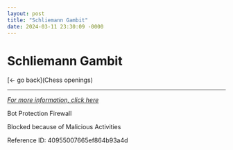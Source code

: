 ```yaml
---
layout: post
title: "Schliemann Gambit"
date: 2024-03-11 23:30:09 -0000
---
```

Schliemann Gambit
==============

[<- go back](Chess openings)
***
*[For more information, click here](https://www.thechesswebsite.com/schliemann-gambit/)*

Bot Protection Firewall

Blocked because of Malicious Activities

Reference ID: 40955007665ef864b93a4d

